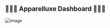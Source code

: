 ## 🍕🍟🧆 Apparelluxe Dashboard 🧆🍟🍕

![image](https://github.com/diantyapitaloka/apparelluxedashboard/assets/147487436/807f7833-7820-46a8-b24a-141f1aabc8f3)
